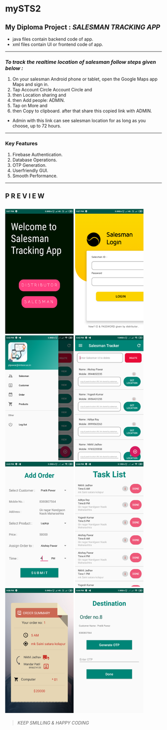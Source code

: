 # mySTS2 
## **My Diploma Project : _SALESMAN TRACKING APP_**

- java files contain backend code of app.
- xml files contain UI or frontend code of app. 
---

### ***To track the realtime location of salesman follow steps given below :***

1. On your salesman Android phone or tablet, open the Google Maps app Maps and sign in.
1. Tap Account Circle Account Circle and 
1. then  Location sharing and 
1. then Add people: ADMIN.
1. Tap on More  and 
1. then Copy to clipboard. after that share this copied link with ADMIN.
- Admin with this link can see salesman location for as long as you choose, up to 72 hours.
---

### ****Key Features****
1) Firebase Authentication.
2) Database Operations.
3) OTP Generation.
4) Userfriendly GUI.
5) Smooth Performance.
---

## ****P R E V I E W****

<img src ="Images/welcome.png" width="220" height="400">  <img src ="Images/salesman_login.png" width="220" height="400"> 
<img src ="Images/nav_menu.png" width="220" height="400"> <img src ="Images/salesman_list.png" width="220" height="400">     
<img src ="Images/add_order.png" width="220" height="400">  <img src ="Images/task_list.png" width="220" height="400">
<img src ="Images/order_summery.png" width="220" height="400">  <img src ="Images/destination.png" width="220" height="400">
---

> _KEEP SMILLING & HAPPY CODING_

